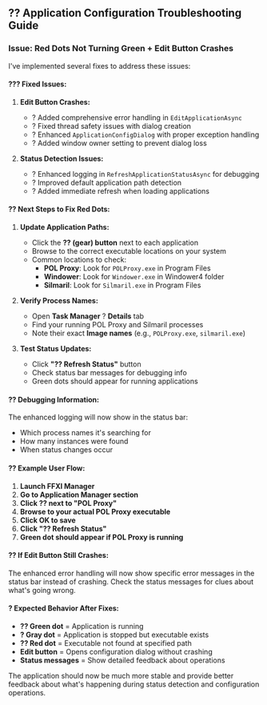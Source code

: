 ## ?? Application Configuration Troubleshooting Guide

### **Issue: Red Dots Not Turning Green + Edit Button Crashes**

I've implemented several fixes to address these issues:

#### **??? Fixed Issues:**

1. **Edit Button Crashes:**
   - ? Added comprehensive error handling in `EditApplicationAsync`
   - ? Fixed thread safety issues with dialog creation
   - ? Enhanced `ApplicationConfigDialog` with proper exception handling
   - ? Added window owner setting to prevent dialog loss

2. **Status Detection Issues:**
   - ? Enhanced logging in `RefreshApplicationStatusAsync` for debugging
   - ? Improved default application path detection
   - ? Added immediate refresh when loading applications

#### **?? Next Steps to Fix Red Dots:**

1. **Update Application Paths:**
   - Click the **?? (gear) button** next to each application
   - Browse to the correct executable locations on your system
   - Common locations to check:
     - **POL Proxy**: Look for `POLProxy.exe` in Program Files
     - **Windower**: Look for `Windower.exe` in Windower4 folder
     - **Silmaril**: Look for `Silmaril.exe` in Program Files

2. **Verify Process Names:**
   - Open **Task Manager** ? **Details** tab
   - Find your running POL Proxy and Silmaril processes
   - Note their exact **Image names** (e.g., `POLProxy.exe`, `silmaril.exe`)

3. **Test Status Updates:**
   - Click **"?? Refresh Status"** button
   - Check status bar messages for debugging info
   - Green dots should appear for running applications

#### **?? Debugging Information:**

The enhanced logging will now show in the status bar:
- Which process names it's searching for
- How many instances were found
- When status changes occur

#### **?? Example User Flow:**

1. **Launch FFXI Manager**
2. **Go to Application Manager section**
3. **Click ?? next to "POL Proxy"**
4. **Browse to your actual POL Proxy executable**
5. **Click OK to save**
6. **Click "?? Refresh Status"**
7. **Green dot should appear if POL Proxy is running**

#### **?? If Edit Button Still Crashes:**

The enhanced error handling will now show specific error messages in the status bar instead of crashing. Check the status messages for clues about what's going wrong.

#### **? Expected Behavior After Fixes:**

- **?? Green dot** = Application is running
- **? Gray dot** = Application is stopped but executable exists  
- **?? Red dot** = Executable not found at specified path
- **Edit button** = Opens configuration dialog without crashing
- **Status messages** = Show detailed feedback about operations

The application should now be much more stable and provide better feedback about what's happening during status detection and configuration operations.